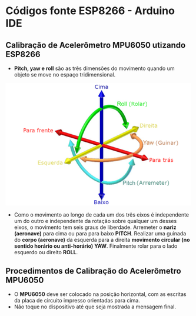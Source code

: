 
# Códigos fonte ESP8266 - Arduino IDE

Calibração de Acelerômetro MPU6050 utizando ESP8266
------

* **Pitch, yaw e roll** são as três dimensões do movimento quando um objeto se move no espaço tridimensional. 

<p align="center">
  <img src="../../../Imagens/6DOF_en.png" width="640">
</p>

* Como o movimento ao longo de cada um dos três eixos é independente um do outro e independente da rotação sobre qualquer um desses eixos, o movimento tem seis graus de liberdade. Arremeter o **nariz (aeronave)** para cima ou para para baixo **PITCH**. Realizar uma guinada  do **corpo (aeronave)** da esquerda para a direita **movimento circular (no sentido horário ou anti-horário) YAW**.  Finalmente rolar para o lado esquerdo ou direito **ROLL**. 

Procedimentos de Calibração do Acelerômetro MPU6050
------
* O **MPU6050** deve ser colocado na posição horizontal, com as escritas da placa de circuito impresso orientadas para cima.
* Não toque no dispositivo até que seja mostrada a mensagem final.

